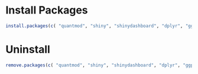 # Install Packages

```r
install.packages(c( "quantmod", "shiny", "shinydashboard", "dplyr", "ggplot2", "DT", "tidyverse", "lubridate" ))
```

# Uninstall

```r
remove.packages(c( "quantmod", "shiny", "shinydashboard", "dplyr", "ggplot2", "DT", "tidyverse", "lubridate" ))
```
